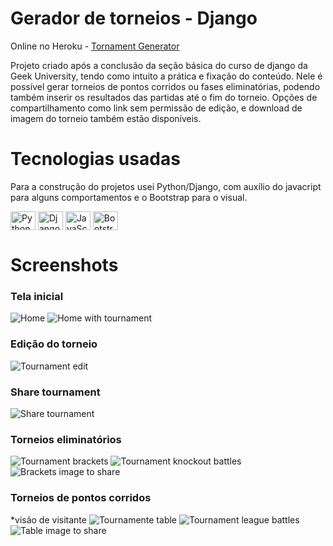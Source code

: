 # Gerador de torneios - Django

Online no Heroku - [Tornament Generator](https://tournament-generator-w41.herokuapp.com)

Projeto criado após a conclusão da seção básica do curso de django da Geek University, tendo como intuito a prática e fixação do conteúdo. Nele é possível gerar torneios de pontos corridos ou fases eliminatórias, podendo também inserir os resultados das partidas até o fim do torneio. Opções de compartilhamento como link sem permissão de edição, e download de imagem do torneio também estão disponíveis.

# Tecnologias usadas
Para a construção do projetos usei Python/Django, com auxílio do javacript para alguns comportamentos e o Bootstrap para o visual.
<div style="display: inline_block">
  <img align="center" alt="Python" height="30" width="40" src="https://raw.githubusercontent.com/devicons/devicon/master/icons/python/python-original.svg">
  <img align="center" alt="Django" height="30" width="40" src="https://raw.githubusercontent.com/devicons/devicon/master/icons/django/django-plain-wordmark.svg">
  <img align="center" alt="JavaScript" height="30" width="40" src="https://raw.githubusercontent.com/devicons/devicon/master/icons/javascript/javascript-plain.svg">
  <img align="center" alt="Bootstrap" height="30" width="40" src="https://raw.githubusercontent.com/devicons/devicon/master/icons/bootstrap/bootstrap-original.svg">
</div>

# Screenshots

### Tela inicial
![Home](screenshots/home.png)
![Home with tournament](screenshots/home_with_tournament.png)

### Edição do torneio
![Tournament edit](screenshots/tournament_edit.png)

### Share tournament
![Share tournament](screenshots/tournament_share.png)

### Torneios eliminatórios
![Tournament brackets](screenshots/tournament_brackets.png)
![Tournament knockout battles](screenshots/tournament_knockout_battles.png)
![Brackets image to share](screenshots/tournament_knockout_brackets_share.jpg)

### Torneios de pontos corridos
*visão de visitante
![Tournamente table](screenshots/tournament_league_table.png)
![Tournament league battles](screenshots/tournament_league_battles.png)
![Table image to share](screenshots/tournament_league_table_share.jpg)
